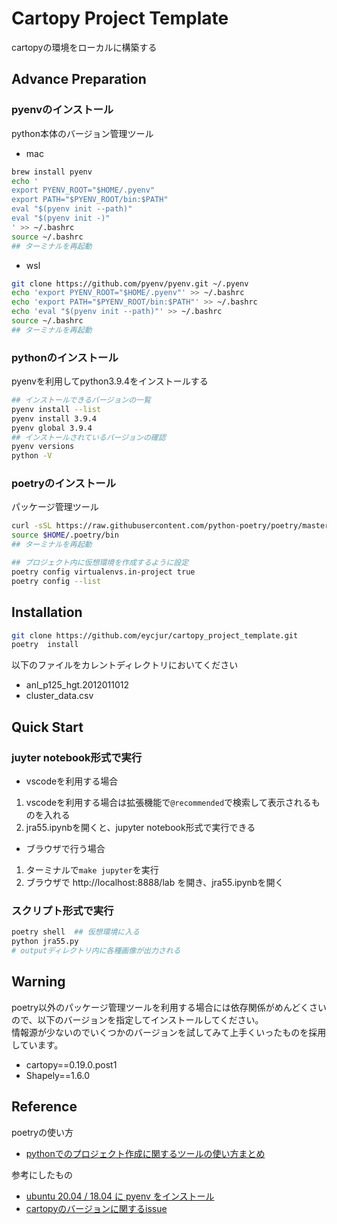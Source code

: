 # Cartopy Project Template
cartopyの環境をローカルに構築する

## Advance Preparation
### pyenvのインストール
python本体のバージョン管理ツール
- mac
```bash
brew install pyenv
echo '
export PYENV_ROOT="$HOME/.pyenv"
export PATH="$PYENV_ROOT/bin:$PATH"
eval "$(pyenv init --path)"
eval "$(pyenv init -)"
' >> ~/.bashrc
source ~/.bashrc
## ターミナルを再起動
```

- wsl
```bash
git clone https://github.com/pyenv/pyenv.git ~/.pyenv
echo 'export PYENV_ROOT="$HOME/.pyenv"' >> ~/.bashrc
echo 'export PATH="$PYENV_ROOT/bin:$PATH"' >> ~/.bashrc
echo 'eval "$(pyenv init --path)"' >> ~/.bashrc
source ~/.bashrc
## ターミナルを再起動
```

### pythonのインストール
pyenvを利用してpython3.9.4をインストールする

```bash
## インストールできるバージョンの一覧
pyenv install --list
pyenv install 3.9.4
pyenv global 3.9.4
## インストールされているバージョンの確認
pyenv versions
python -V
```

### poetryのインストール
パッケージ管理ツール

```bash
curl -sSL https://raw.githubusercontent.com/python-poetry/poetry/master/get-poetry.py | python -
source $HOME/.poetry/bin
## ターミナルを再起動

## プロジェクト内に仮想環境を作成するように設定
poetry config virtualenvs.in-project true
poetry config --list
```

## Installation
```bash
git clone https://github.com/eycjur/cartopy_project_template.git
poetry  install
```

以下のファイルをカレントディレクトリにおいてください
- anl_p125_hgt.2012011012
- cluster_data.csv


## Quick Start
### juyter notebook形式で実行
- vscodeを利用する場合
1. vscodeを利用する場合は拡張機能で`@recommended`で検索して表示されるものを入れる
1. jra55.ipynbを開くと、jupyter notebook形式で実行できる

- ブラウザで行う場合
1. ターミナルで`make jupyter`を実行
1. ブラウザで http://localhost:8888/lab を開き、jra55.ipynbを開く

### スクリプト形式で実行
```bash
poetry shell  ## 仮想環境に入る
python jra55.py
# outputディレクトリ内に各種画像が出力される
```

## Warning
poetry以外のパッケージ管理ツールを利用する場合には依存関係がめんどくさいので、以下のバージョンを指定してインストールしてください。  
情報源が少ないのでいくつかのバージョンを試してみて上手くいったものを採用しています。
- cartopy==0.19.0.post1
- Shapely==1.6.0

## Reference
poetryの使い方
- [pythonでのプロジェクト作成に関するツールの使い方まとめ](https://qiita.com/eycjur/items/38459af60ea6f989a068)

参考にしたもの
- [ubuntu 20.04 / 18.04 に pyenv をインストール](https://zenn.dev/neruo/articles/install-pyenv-on-ubuntu)
- [cartopyのバージョンに関するissue](https://github.com/SciTools/iris/issues/4468##issuecomment-997997068)
